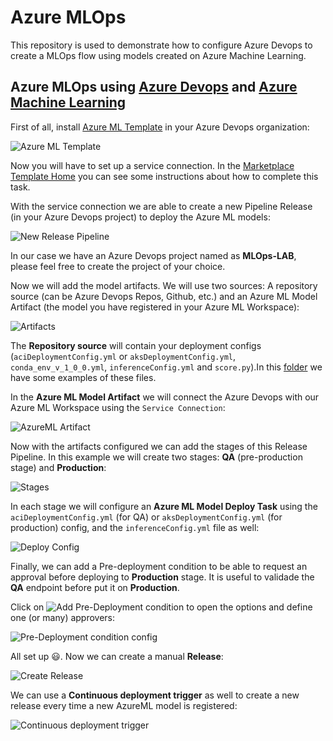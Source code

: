 # Azure MLOps
This repository is used to demonstrate how to configure Azure Devops to create a MLOps flow using models created on Azure Machine Learning.

## Azure MLOps using [Azure Devops](https://dev.azure.com/) and [Azure Machine Learning](https://azure.microsoft.com/pt-br/services/machine-learning/)

First of all, install [Azure ML Template](https://marketplace.visualstudio.com/items?itemName=ms-air-aiagility.vss-services-azureml&targetId=09d19ee8-b94a-4f99-a763-11cc0fe1a111&utm_source=vstsproduct&utm_medium=ExtHubManageList) in your Azure Devops organization:  

![Azure ML Template](images/azureml-template.PNG?raw=true)

Now you will have to set up a service connection. In the [Marketplace Template Home](https://marketplace.visualstudio.com/items?itemName=ms-air-aiagility.vss-services-azureml&targetId=09d19ee8-b94a-4f99-a763-11cc0fe1a111&utm_source=vstsproduct&utm_medium=ExtHubManageList) you can see some instructions about how to complete this task.

With the service connection we are able to create a new Pipeline Release (in your Azure Devops project) to deploy the Azure ML models:

![New Release Pipeline](images/new-release-pipeline.PNG?raw=true)

In our case we have an Azure Devops project named as **MLOps-LAB**, please feel free to create the project of your choice.

Now we will add the model artifacts. We will use two sources: A repository source (can be Azure Devops Repos, Github, etc.) and an Azure ML Model Artifact (the model you have registered in your Azure ML Workspace):

![Artifacts](images/artifacts.PNG?raw=true)

The **Repository source** will contain your deployment configs (`aciDeploymentConfig.yml` or `aksDeploymentConfig.yml`, `conda_env_v_1_0_0.yml`, `inferenceConfig.yml` and `score.py`).In this [folder](https://github.com/lfbraz/azure-mlops/tree/master/azureml/config) we have some examples of these files.  

In the **Azure ML Model Artifact** we will connect the Azure Devops with our Azure ML Workspace using the `Service Connection`:

![AzureML Artifact](images/add-azureml-artifact.jpg?raw=true)

Now with the artifacts configured we can add the stages of this Release Pipeline. In this example we will create two stages: **QA** (pre-production stage) and **Production**:

![Stages](images/stages.PNG?raw=true)

In each stage we will configure an **Azure ML Model Deploy Task** using the `aciDeploymentConfig.yml` (for QA) or `aksDeploymentConfig.yml` (for production) config, and the `inferenceConfig.yml` file as well:

![Deploy Config](images/azureml-deploy-task.PNG?raw=true)

Finally, we can add a Pre-deployment condition to be able to request an approval before deploying to **Production** stage. It is useful to validade the **QA** endpoint before put it on **Production**.

Click on ![Add Pre-Deployment condition](images/add-pre-deployment-condition.PNG?raw=true) to open the options and define one (or many) approvers:

![Pre-Deployment condition config](images/pre-deployment-condition-config.PNG?raw=true)

All set up 😃. Now we can create a manual **Release**:

![Create Release](images/create-release.PNG?raw=true)

We can use a **Continuous deployment trigger** as well to create a new release every time a new AzureML model is registered:

![Continuous deployment trigger](images/continuous-deployment.PNG?raw=true)